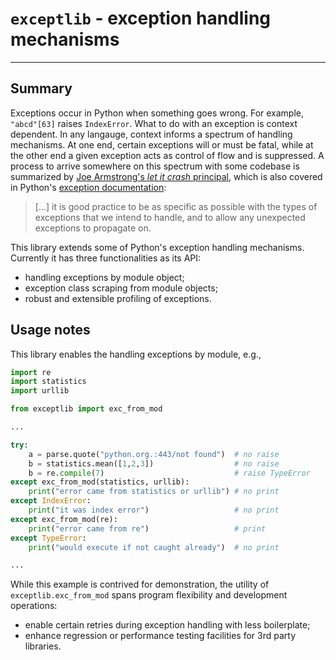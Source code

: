 # `exceptlib` - exception handling mechanisms

<hr>

## Summary
Exceptions occur in Python when something goes wrong. For example, `"abcd"[63]` raises `IndexError`. What to do with an exception is context dependent. In any langauge, context informs a spectrum of handling mechanisms. At one end, certain exceptions will or must be fatal, while at the other end a given exception acts as control of flow and is suppressed. A process to arrive somewhere on this spectrum with some codebase is summarized by [Joe Armstrong's *let it crash* principal](https://softwareengineering.stackexchange.com/a/421837), which is also covered in Python's [exception documentation](https://docs.python.org/3/tutorial/errors.html#handling-exceptions):

> \[...\] it is good practice to be as specific as possible with the types of exceptions that we intend to handle, and to allow any unexpected exceptions to propagate on.

This library extends some of Python's exception handling mechanisms. Currently it has three functionalities as its API:

 - handling exceptions by module object;
 - exception class scraping from module objects;
  - robust and extensible profiling of exceptions.

## Usage notes
This library enables the handling exceptions by module, e.g.,

```python
import re
import statistics
import urllib

from exceptlib import exc_from_mod

...

try:
    a = parse.quote("python.org.:443/not found")  # no raise
    b = statistics.mean([1,2,3])                  # no raise
    b = re.compile(7)                             # raise TypeError
except exc_from_mod(statistics, urllib):
    print("error came from statistics or urllib") # no print
except IndexError:
    print("it was index error")                   # no print
except exc_from_mod(re):
    print("error came from re")                   # print
except TypeError:
    print("would execute if not caught already")  # no print

...
```

While this example is contrived for demonstration, the utility of `exceptlib.exc_from_mod` spans program flexibility and development operations:

 - enable certain retries during exception handling with less boilerplate;
 - enhance regression or performance testing facilities for 3rd party libraries.